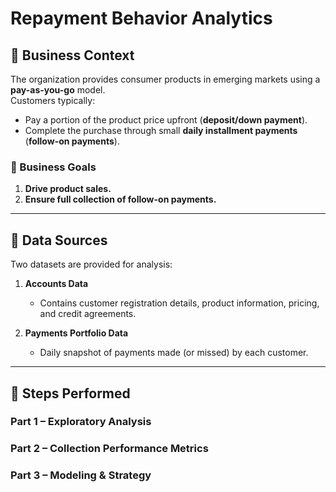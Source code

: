 # Repayment Behavior Analytics

## 📌 Business Context
The organization provides consumer products in emerging markets using a **pay-as-you-go** model.  
Customers typically:
- Pay a portion of the product price upfront (**deposit/down payment**).
- Complete the purchase through small **daily installment payments** (**follow-on payments**).

### 🎯 Business Goals
1. **Drive product sales.**  
2. **Ensure full collection of follow-on payments.**

---

## 📂 Data Sources
Two datasets are provided for analysis:

1. **Accounts Data**  
   - Contains customer registration details, product information, pricing, and credit agreements.

2. **Payments Portfolio Data**  
   - Daily snapshot of payments made (or missed) by each customer.  

---

## 🧩 Steps Performed 

### Part 1 – Exploratory Analysis
### Part 2 – Collection Performance Metrics
### Part 3 – Modeling & Strategy
